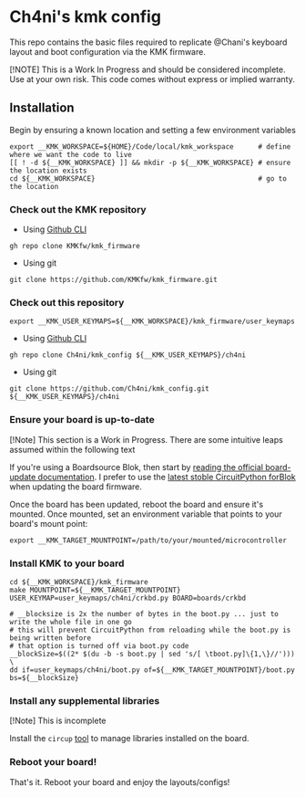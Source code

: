 # Ch4ni's kmk config

This repo contains the basic files required to replicate @Chani's keyboard
layout and boot configuration via the KMK firmware.

[!NOTE]
This is a Work In Progress and should be considered incomplete. Use at your own
risk. This code comes without express or implied warranty.

## Installation

Begin by ensuring a known location and setting a few environment variables

```shell
export __KMK_WORKSPACE=${HOME}/Code/local/kmk_workspace      # define where we want the code to live
[[ ! -d ${__KMK_WORKSPACE} ]] && mkdir -p ${__KMK_WORKSPACE} # ensure the location exists
cd ${__KMK_WORKSPACE}                                        # go to the location
```

### Check out the KMK repository

- Using [Github CLI](https://cli.github.com/)

```shell
gh repo clone KMKfw/kmk_firmware
```

- Using git

```shell
git clone https://github.com/KMKfw/kmk_firmware.git
```

### Check out this repository

```shell
export __KMK_USER_KEYMAPS=${__KMK_WORKSPACE}/kmk_firmware/user_keymaps
```

- Using [Github CLI](https://cli.github.com/)

```shell
gh repo clone Ch4ni/kmk_config ${__KMK_USER_KEYMAPS}/ch4ni
```

- Using git

```shell
git clone https://github.com/Ch4ni/kmk_config.git ${__KMK_USER_KEYMAPS}/ch4ni
```

### Ensure your board is up-to-date

[!Note]
This section is a Work in Progress. There are some intuitive leaps assumed
within the following text

If you're using a Boardsource Blok, then start by
[reading the official board-update documentation](https://peg.software/docs/board-update).
I prefer to use the
[latest stoble CircuitPython forBlok](https://circuitpython.org/board/boardsource_blok/)
when updating the board firmware.

Once the board has been updated, reboot the board and ensure it's mounted. Once
mounted, set an environment variable that points to your board's mount point:

```shell
export __KMK_TARGET_MOUNTPOINT=/path/to/your/mounted/microcontroller
```

### Install KMK to your board

```shell
cd ${__KMK_WORKSPACE}/kmk_firmware
make MOUNTPOINT=${__KMK_TARGET_MOUNTPOINT} USER_KEYMAP=user_keymaps/ch4ni/crkbd.py BOARD=boards/crkbd

# __blocksize is 2x the number of bytes in the boot.py ... just to write the whole file in one go
# this will prevent CircuitPython from reloading while the boot.py is being written before
# that option is turned off via boot.py code
__blockSize=$((2* $(du -b -s boot.py | sed 's/[ \tboot.py]\{1,\}//'))) \
dd if=user_keymaps/ch4ni/boot.py of=${__KMK_TARGET_MOUNTPOINT}/boot.py bs=${__blockSize}
```

### Install any supplemental libraries

[!Note]
This is incomplete

Install the `circup` [tool](https://github.com/adafruit/circup) to manage
libraries installed on the board.

### Reboot your board!

That's it. Reboot your board and enjoy the layouts/configs!
